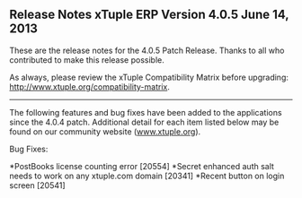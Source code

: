 Release Notes
xTuple ERP
Version 4.0.5
June 14, 2013
----------------------------------

These are the release notes for the 4.0.5 Patch Release. Thanks
to all who contributed to make this release possible.

As always, please review the xTuple Compatibility Matrix before
upgrading: http://www.xtuple.org/compatibility-matrix.

----------------------------------

The following features and bug fixes have been added to the
applications since the 4.0.4 patch. Additional detail for
each item listed below may be found on our community
website (www.xtuple.org).

Bug Fixes:

*PostBooks license counting error [20554]
*Secret enhanced auth salt needs to work on any xtuple.com domain [20341]
*Recent button on login screen [20541]
